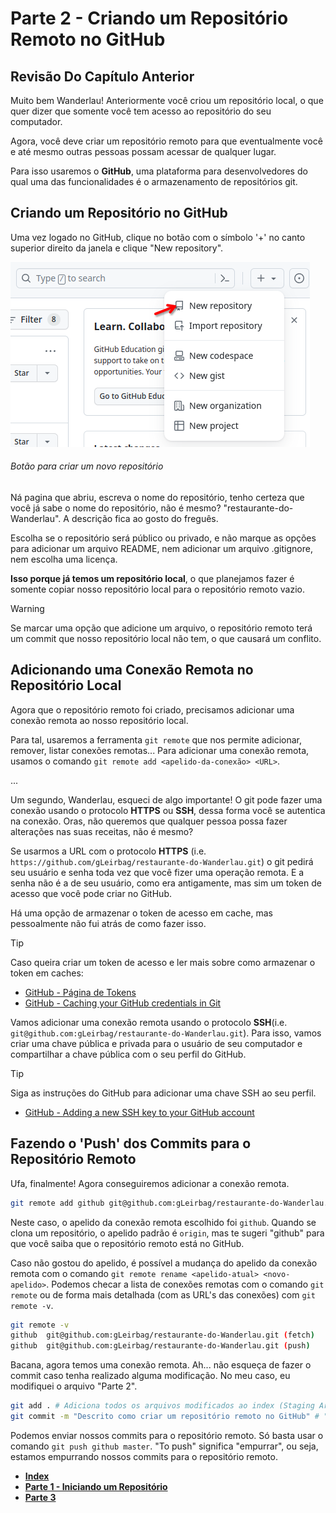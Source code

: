 # Parte 2 - Criando um Repositório Remoto no GitHub

## Revisão Do Capítulo Anterior

Muito bem Wanderlau! Anteriormente você criou um repositório local, o que quer dizer que somente você tem acesso ao repositório do seu computador.

Agora, você deve criar um repositório remoto para que eventualmente você e até mesmo outras pessoas possam acessar de qualquer lugar.

Para isso usaremos o **GitHub**, uma plataforma para desenvolvedores do qual uma das funcionalidades é o armazenamento de repositórios git.

## Criando um Repositório no GitHub

Uma vez logado no GitHub,  clique no botão com o símbolo '+' no canto superior direito da janela e clique "New repository".

![alt text](/Recursos/Imagens/criarnovorepositorio.png)

###### Botão para criar um novo repositório

Ná pagina que abriu, escreva o nome do repositório, tenho certeza que você já sabe o nome do repositório, não é mesmo? "restaurante-do-Wanderlau". A descrição fica ao gosto do freguês.

Escolha se o repositório será público ou privado, e não marque as opções para adicionar um arquivo README, nem adicionar um arquivo .gitignore, nem escolha uma licença.

**Isso porque já temos um repositório local**, o que planejamos fazer é somente copiar nosso repositório local para o repositório remoto vazio.

>[!WARNING]
> Se marcar uma opção que adicione um arquivo, o repositório remoto terá um commit que nosso repositório local não tem, o que causará um conflito.

## Adicionando uma Conexão Remota no Repositório Local

Agora que o repositório remoto foi criado, precisamos adicionar uma conexão remota ao nosso repositório local.

Para tal, usaremos a ferramenta ``git remote`` que nos permite adicionar, remover, listar conexões remotas... Para adicionar uma conexão remota, usamos o comando `git remote add <apelido-da-conexão> <URL>`.

...

Um segundo, Wanderlau, esqueci de algo importante! O git pode fazer uma conexão usando o protocolo **HTTPS** ou **SSH**, dessa forma você se autentica na conexão. Oras, não queremos que qualquer pessoa possa fazer alterações nas suas receitas, não é mesmo?

Se usarmos a URL com o protocolo **HTTPS** (i.e. `https://github.com/gLeirbag/restaurante-do-Wanderlau.git`) o git pedirá seu usuário e senha toda vez que você fizer uma operação remota. E a senha não é a de seu usuário, como era antigamente, mas sim um token de acesso que você pode criar no GitHub.

Há uma opção de armazenar o token de acesso em cache, mas pessoalmente não fui atrás de como fazer isso.

> [!TIP]
> Caso queira criar um token de acesso e ler mais sobre como armazenar o token em caches:
> - [GitHub - Página de Tokens](<https://github.com/settings/tokens>)
> - [GitHub - Caching your GitHub credentials in Git](<https://docs.github.com/en/get-started/getting-started-with-git/caching-your-github-credentials-in-git>)

Vamos adicionar uma conexão remota usando o protocolo **SSH**(i.e. `git@github.com:gLeirbag/restaurante-do-Wanderlau.git`).
Para isso, vamos criar uma chave pública e privada para o usuário de seu computador e compartilhar a chave pública com o seu perfil do GitHub.

> [!TIP]
> Siga as instruções do GitHub para adicionar uma chave SSH ao seu perfil.
> - [GitHub - Adding a new SSH key to your GitHub account](<https://docs.github.com/en/authentication/connecting-to-github-with-ssh/adding-a-new-ssh-key-to-your-github-account>)



## Fazendo o 'Push' dos Commits para o Repositório Remoto

Ufa, finalmente! Agora conseguiremos adicionar a conexão remota.

```bash
git remote add github git@github.com:gLeirbag/restaurante-do-Wanderlau.git
```

Neste caso, o apelido da conexão remota escolhido foi `github`. Quando se clona um repositório, o apelido padrão é `origin`, mas te sugeri "github" para que você saiba que o repositório remoto está no GitHub.

Caso não gostou do apelido, é possível a mudança do apelido da conexão remota com o comando `git remote rename <apelido-atual> <novo-apelido>`. Podemos checar a lista de conexões remotas com o comando `git remote` ou de forma mais detalhada (com as URL's das conexões) com `git remote -v`.

```bash
git remote -v
github  git@github.com:gLeirbag/restaurante-do-Wanderlau.git (fetch)
github  git@github.com:gLeirbag/restaurante-do-Wanderlau.git (push)
```

Bacana, agora temos uma conexão remota. Ah... não esqueça de fazer o commit caso tenha realizado alguma modificação. No meu caso, eu modifiquei o arquivo "Parte 2".

```bash
git add . # Adiciona todos os arquivos modificados ao index (Staging Area)
git commit -m "Descrito como criar um repositório remoto no GitHub" # "Commita" as mudanças
```

Podemos enviar nossos commits para o repositório remoto. Só basta usar o comando `git push github master`. "To push" significa "empurrar", ou seja, estamos empurrando nossos commits para o repositório remoto.

- [**Index**](readme.md)
- [**Parte 1 - Iniciando um Repositório**](Parte%201.md)
- [**Parte 3**](Parte%203.md)
